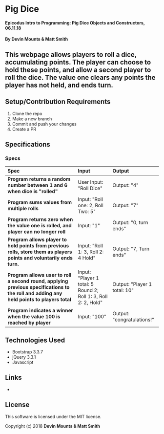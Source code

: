 # Pig Dice

#### Epicodus Intro to Programming: Pig Dice Objects and Constructors, 06.11.18

#### By Devin Mounts & Matt Smith

## This webpage allows players to roll a dice, accumulating points. The player can choose to hold these points, and allow a second player to roll the dice.  The value one clears any points the player has not held, and ends turn.



## Setup/Contribution Requirements

1. Clone the repo
1. Make a new branch
1. Commit and push your changes
1. Create a PR

## Specifications
### Specs
| Spec | Input | Output |
| :-------------     | :------------- | :------------- |
| **Program returns a random number between 1 and 6 when dice is "rolled"**| User Input: "Roll Dice" | Output: "4" |
| **Program sums values from multiple rolls** | Input: "Roll one: 2,  Roll Two: 5"  | Output: "7" |
| **Program returns zero when the value one is rolled, and player can no longer roll** | Input: "1" | Output: "0, turn ends" |
| **Program allows player to hold points from previous rolls, store them as players points and voluntarily ends turn.** | Input: "Roll 1: 3,  Roll 2: 4  Hold" | Output: "7, Turn ends" |
| **Program allows user to roll a second round, applying previous specifications to the roll and adding any held points to players total** | Input: "Player 1 total: 5  Round 2; Roll 1: 3, Roll 2: 2, Hold" | Output: "Player 1 total: 10" |
| **Program indicates a winner when the value 100 is reached by player** | Input: "100" | Output: "congratulations!" |

## Technologies Used

* Bootstrap 3.3.7
* jQuery 3.3.1
* Javascript


## Links

*

## License

This software is licensed under the MIT license.

Copyright (c) 2018 **Devin Mounts & Matt Smith**

